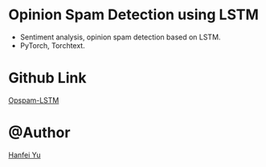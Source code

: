 # Opinion Spam Detection using LSTM

- Sentiment analysis, opinion spam detection based on LSTM.
- PyTorch, Torchtext.

# Github Link
[Opspam-LSTM](https://github.com/hanfeiyu/Opspam-LSTM.git)

# @Author
[Hanfei Yu](https://github.com/hanfeiyu.git)
